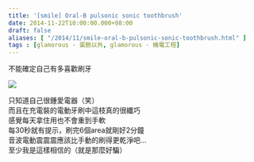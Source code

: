 ```yaml
---
title: '[smile] Oral-B pulsonic sonic toothbrush'
date: 2014-11-22T10:00:00.000+08:00
draft: false
aliases: [ "/2014/11/smile-oral-b-pulsonic-sonic-toothbrush.html" ]
tags : [glamorous - 蛋臉以外, glamorous - 機電工程]
---
```


不能確定自己有多喜歡刷牙  

![](/images/oralbpulsonic.jpg)

只知道自己很鍾愛電器（笑）  
而且在充電裝的電動牙刷中這枝真的很纖巧  
感覺每天拿住用也不會重到手軟  
每30秒就有提示，刷完6個area就剛好2分鐘  
音波電動震震震應該比手動的刷得更乾淨吧...  
至少我是這樣相信的（就是那麼好騙）
